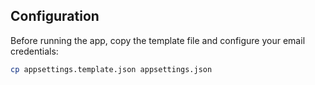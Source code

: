 ## Configuration

Before running the app, copy the template file and configure your email credentials:

```bash
cp appsettings.template.json appsettings.json
